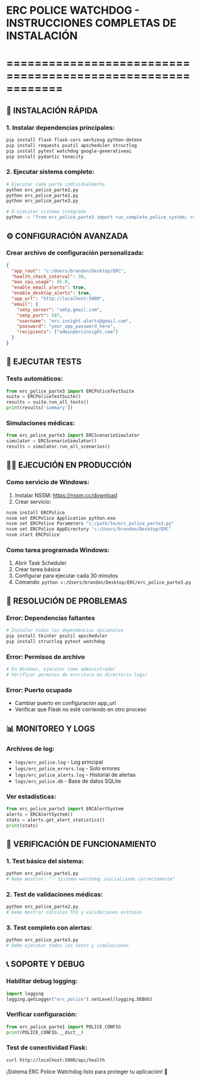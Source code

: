 # ERC POLICE WATCHDOG - INSTRUCCIONES COMPLETAS DE INSTALACIÓN
# ============================================================

## 🚀 INSTALACIÓN RÁPIDA

### 1. Instalar dependencias principales:
```bash
pip install flask flask-cors werkzeug python-dotenv
pip install requests psutil apscheduler structlog
pip install pytest watchdog google-generativeai
pip install pydantic tenacity
```

### 2. Ejecutar sistema completo:
```bash
# Ejecutar cada parte individualmente
python erc_police_parte1.py
python erc_police_parte2.py  
python erc_police_parte3.py

# O ejecutar sistema integrado
python -c "from erc_police_parte3 import run_complete_police_system; run_complete_police_system()"
```

## ⚙️ CONFIGURACIÓN AVANZADA

### Crear archivo de configuración personalizada:
```json
{
  "app_root": "c:/Users/brandon/Desktop/ERC",
  "health_check_interval": 30,
  "max_cpu_usage": 85.0,
  "enable_email_alerts": true,
  "enable_desktop_alerts": true,
  "app_url": "http://localhost:5000",
  "email": {
    "smtp_server": "smtp.gmail.com",
    "smtp_port": 587,
    "username": "erc.insight.alerts@gmail.com", 
    "password": "your_app_password_here",
    "recipients": ["admin@ercinsight.com"]
  }
}
```

## 🧪 EJECUTAR TESTS

### Tests automáticos:
```python
from erc_police_parte3 import ERCPoliceTestSuite
suite = ERCPoliceTestSuite()
results = suite.run_all_tests()
print(results['summary'])
```

### Simulaciones médicas:
```python
from erc_police_parte3 import ERCScenarioSimulator
simulator = ERCScenarioSimulator()
results = simulator.run_all_scenarios()
```

## 🏃‍♂️ EJECUCIÓN EN PRODUCCIÓN

### Como servicio de Windows:
1. Instalar NSSM: https://nssm.cc/download
2. Crear servicio:
```cmd
nssm install ERCPolice
nssm set ERCPolice Application python.exe
nssm set ERCPolice Parameters "c:/path/to/erc_police_parte3.py"
nssm set ERCPolice AppDirectory "c:/Users/brandon/Desktop/ERC"
nssm start ERCPolice
```

### Como tarea programada Windows:
1. Abrir Task Scheduler
2. Crear tarea básica
3. Configurar para ejecutar cada 30 minutos
4. Comando: `python c:/Users/brandon/Desktop/ERC/erc_police_parte3.py`

## 🔧 RESOLUCIÓN DE PROBLEMAS

### Error: Dependencias faltantes
```bash
# Instalar todas las dependencias opcionales
pip install tkinter psutil apscheduler
pip install structlog pytest watchdog
```

### Error: Permisos de archivo
```bash
# En Windows, ejecutar como administrador
# Verificar permisos de escritura en directorio logs/
```

### Error: Puerto ocupado
- Cambiar puerto en configuración app_url
- Verificar que Flask no esté corriendo en otro proceso

## 📊 MONITOREO Y LOGS

### Archivos de log:
- `logs/erc_police.log` - Log principal
- `logs/erc_police_errors.log` - Solo errores
- `logs/erc_police_alerts.log` - Historial de alertas
- `logs/erc_police.db` - Base de datos SQLite

### Ver estadísticas:
```python
from erc_police_parte3 import ERCAlertSystem
alerts = ERCAlertSystem()
stats = alerts.get_alert_statistics()
print(stats)
```

## 🎯 VERIFICACIÓN DE FUNCIONAMIENTO

### 1. Test básico del sistema:
```bash
python erc_police_parte1.py
# Debe mostrar: "✅ Sistema watchdog inicializado correctamente"
```

### 2. Test de validaciones médicas:
```bash  
python erc_police_parte2.py
# Debe mostrar cálculos TFG y validaciones exitosas
```

### 3. Test completo con alertas:
```bash
python erc_police_parte3.py
# Debe ejecutar todos los tests y simulaciones
```

## 📞 SOPORTE Y DEBUG

### Habilitar debug logging:
```python
import logging
logging.getLogger("erc_police").setLevel(logging.DEBUG)
```

### Verificar configuración:
```python
from erc_police_parte1 import POLICE_CONFIG
print(POLICE_CONFIG.__dict__)
```

### Test de conectividad Flask:
```bash
curl http://localhost:5000/api/health
```

¡Sistema ERC Police Watchdog listo para proteger tu aplicación! 🚨
